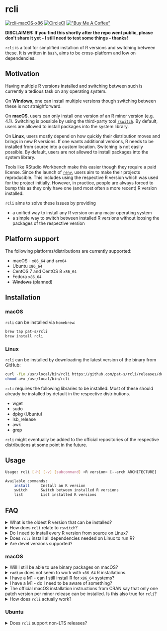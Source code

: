 # rcli

[![rcli-macOS-x86](https://github.com/pat-s/rcli/actions/workflows/main.yml/badge.svg)](https://github.com/pat-s/rcli/actions/workflows/main.yml)
[![CircleCI](https://circleci.com/gh/pat-s/rcli/tree/main.svg?style=svg)](https://circleci.com/gh/pat-s/rcli/tree/main)
[!["Buy Me A Coffee"](https://www.buymeacoffee.com/assets/img/custom_images/orange_img.png)](https://www.buymeacoffee.com/patrickschratz)

**DISCLAIMER: If you find this shortly after the repo went public, please don't share it yet - I still need to test some things - thanks!**

`rcli` is a tool for simplified installion of R versions and switching between these.
It is written in `bash`, aims to be cross-platform and low on dependencies.

## Motivation

Having multiple R versions installed and switching between such is currently a tedious task on any operating system.

On **Windows**, one can install multiple versions though switching between these is not straighforward.

On **macOS**, users can only install one version of an R minor version (e.g. 4.1).
Switching is possible by using the third-party tool [`rswitch`](https://github.com/hrbrmstr/RSwitch).
By default, users are allowed to install packages into the system library.

On **Linux**, users mostly depend on how quickly their distribution moves and brings in new R versions.
If one wants additional versions, R needs to be installed from source into a custom location.
Switching is not easily possible.
By default, users are not allowed to install packages into the system library.

Tools like RStudio Workbench make this easier though they require a paid license.
Since the launch of [`renv`](https://rstudio.github.io/renv/), users aim to make their projects reproducible.
This includes using the respective R version which was used for the project initially.
However, in practice, people are always forced to bump this as they only have one (and most often a more recent) R version installed.

`rcli` aims to solve these issues by providing

- a unified way to install any R version on any major operating system
- a simple way to switch between installed R versions without loosing the packages of the respective version


## Platform support

The following platforms/distributions are currently supported:

- macOS - `x86_64` and `arm64`
- Ubuntu `x86_64`
- CentOS 7 and CentOS 8 `x86_64`
- Fedora `x86_64`
- ~~Windows~~ (planned)

## Installation

### macOS

`rcli` can be installed via `homebrew`:

```sh
brew tap pat-s/rcli
brew install rcli
```

### Linux

`rcli` can be installed by downloading the latest version of the binary from GitHub:

```sh
curl -fLo /usr/local/bin/rcli https://github.com/pat-s/rcli/releases/download/v0.1.0-alpha/rcli
chmod a+x /usr/local/bin/rcli
```

`rcli` requires the following libraries to be installed.
Most of these should already be installed by default in the respective distributions.

- wget
- sudo
- dpkg (Ubuntu)
- lsb_release
- awk
- grep

`rcli` might eventually be added to the official repositories of the respective distributions at some point in the future.

## Usage

```sh
Usage: rcli [-h] [-v] [subcommand] <R version> [--arch ARCHITECTURE]

Available commands:
    install     Install an R version
    switch      Switch between installed R versions
    list        List installed R versions
```

## FAQ

<details>
<summary>What is the oldest R version that can be installed?</summary>

For macOS: R 3.4.0

For Linux platforms which support binaries: R 3.0.0

For Linux platforms which require source installations: Any version in principle (if it compiles successfully).

</details>

<details>
<summary>How does <code>rcli</code> relate to <code>rswitch</code>?</summary>

`rcli` was inspired by `rswitch` but is otherwise not affiliated with `rswitch` in any way.

</details>

<details>
<summary>Do I need to install every R version from source on Linux?</summary>

No. `rcli` makes use of the R binaries from [rstudio/r-builds](https://github.com/rstudio/r-builds) for the respective underlying distribution.

</details>

<details>
<summary>Does <code>rcli</code> install all dependencies needed on Linux to run R?</summary>

No, `rcli` assumes that all runtime dependencies are installed.
The easiest way to do so is to install the respective distribution packages first (e.g. `r-base-core` on Ubuntu or `R` on Fedora) so that all dependencies are installed and then invoke `rcli` to install custom versions.

</details>

<details>
<summary>Are devel versions supported?</summary>

Yes.
Devel versions can be installed via `rcli install devel`.
Internally they will be stored and labelled following their semantic version.

</details>

### macOS

<details>
<summary>Will I still be able to use binary packages on macOS?</summary>

Yes, `rcli` installs the official CRAN R releases which support the use of CRAN macOS binaries.

</details>

<details>
<summary><code>radian</code> does not seem to work with <code>x86_64</code> R installations.</summary>

`radian` is a Python library and built for the `arm64` architecture.
Hence, it can only work with the R `arm64` installations.

To use `radian` with an `x86_64` installation of R, Python for `x86_64` would need to be installed (including `radian`).

</details>

<details>
<summary>I have a M1 - can I still install R for <code>x86_64</code> systems?</summary>

Yes, `x86_64`  is supported by macOS via the "Rosetta 2" translation environment.
By default, `rcli` will install the `arm64` version of R if one is available (>= v4.1.0).
Otherwise the `x86_64` version will be installed.

To force the installation of `x86_64` versions, pass the `--arch x86_64` flag to `rcli install`.

</details>

<details>

<summary>I have a M1 - do I need to be aware of something?</summary>

On a M1 machine one can install both the `arm64` and `x86_64` versions of R (the latter supported via Rosetta).
If you do so and plan to switch between both architectures, it is recommended **not** to use `ccache` to speed up source installations as the cache created by one of the respective R interpreters will also attempted to be used for the respective other architecture.
This will not work and lead to loading failures during load-time, i.e. when calling `library(<package>)`.

</details>

<details>
<summary>The official macOS installation instructions from CRAN say that only one patch version per minor release can be installed. Is this also true for <code>rcli</code>?</summary>

No, `rcli` enables you to install and switch (between) any patch version of an R minor version (e.g. 4.1.1 and 4.1.2).

</details>

<details>
<summary>How does <code>rcli</code> actually work?</summary>

`rcli` installs the selected R version via the CRAN installer and moves it to `/opt/R`.
When switching, `rcli` first backs up the current active version and copies it to `/opt/R/<R version>`.
Next, the target R version is moved from `/opt/R/<R version>` to `/Library/Frameworks/R.framework` where the active R version lives.

Unfortunately many paths in the R CRAN installer on macOS are hardcoded and R won't work if it does not live in this particular path.
Hence, every time an R version is switched, there is some copying happening which is why switching takes some seconds.

Also `rcli` takes care of maintaining the R system library because by default user packages are installed there and these should not get lost when switching.

</details>

### Ubuntu


</details>

<details>
<summary>Does <code>rcli</code> support non-LTS releases?</summary>

Yes, if no RStudio binary is available, `rcli` will attempt to install R from source.

</details>
